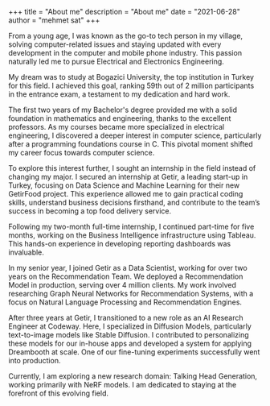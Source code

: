 +++
title = "About me"
description = "About me"
date = "2021-06-28"
author = "mehmet sat"
+++


From a young age, I was known as the go-to tech person in my village, solving computer-related issues and staying updated with every development in the computer and mobile phone industry. This passion naturally led me to pursue Electrical and Electronics Engineering.

My dream was to study at Bogazici University, the top institution in Turkey for this field. I achieved this goal, ranking 59th out of 2 million participants in the entrance exam, a testament to my dedication and hard work.

The first two years of my Bachelor's degree provided me with a solid foundation in mathematics and engineering, thanks to the excellent professors. As my courses became more specialized in electrical engineering, I discovered a deeper interest in computer science, particularly after a programming foundations course in C. This pivotal moment shifted my career focus towards computer science.

To explore this interest further, I sought an internship in the field instead of changing my major. I secured an internship at Getir, a leading start-up in Turkey, focusing on Data Science and Machine Learning for their new GetirFood project. This experience allowed me to gain practical coding skills, understand business decisions firsthand, and contribute to the team’s success in becoming a top food delivery service.

Following my two-month full-time internship, I continued part-time for five months, working on the Business Intelligence infrastructure using Tableau. This hands-on experience in developing reporting dashboards was invaluable.

In my senior year, I joined Getir as a Data Scientist, working for over two years on the Recommendation Team. We deployed a Recommendation Model in production, serving over 4 million clients. My work involved researching Graph Neural Networks for Recommendation Systems, with a focus on Natural Language Processing and Recommendation Engines.

After three years at Getir, I transitioned to a new role as an AI Research Engineer at Codeway. Here, I specialized in Diffusion Models, particularly text-to-image models like Stable Diffusion. I contributed to personalizing these models for our in-house apps and developed a system for applying Dreambooth at scale. One of our fine-tuning experiments successfully went into production.

Currently, I am exploring a new research domain: Talking Head Generation, working primarily with NeRF models. I am dedicated to staying at the forefront of this evolving field.


